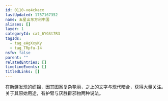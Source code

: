 ```yaml
---
id: 0110-ve4ckacx
lastUpdated: 1757167352
name: 五星出东方利中国
aliases: []
layer: 1
categoryId: cat_6YGSt7R3
tagIds:
  - tag_eAgXxyKy
  - tag_TRpfu-I4
nsfw: false
parent: ""
relatedEntries: []
timelineEvents: []
titledLinks: []
---
```


在新疆发现的织锦，因其图案复杂艳丽，之上的文字与现代暗合，获得大量关注。关于其原始用途，有护臂与厌胜辟邪物两种说法。
